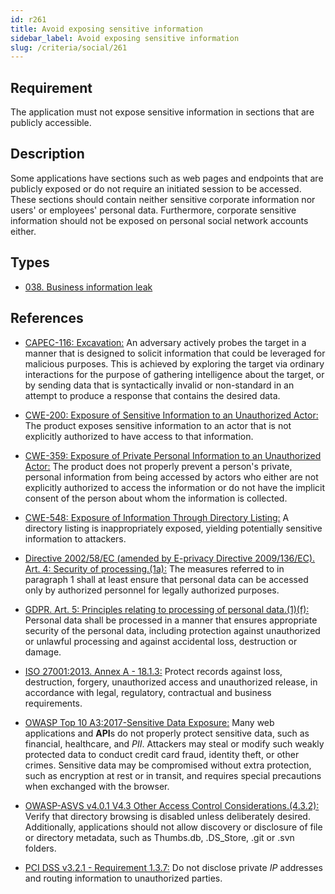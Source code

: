 ```yaml
---
id: r261
title: Avoid exposing sensitive information
sidebar_label: Avoid exposing sensitive information
slug: /criteria/social/261
---
```


## Requirement

The application must not expose sensitive information in sections
that are publicly accessible.

## Description

Some applications have sections such as web pages and endpoints that are
publicly exposed or do not require an initiated session to be accessed.
These sections should contain neither sensitive corporate information nor
users' or employees' personal data.
Furthermore, corporate sensitive information should not be exposed on personal
social network accounts either.

## Types

- [038. Business information leak](/types/038)

## References

- [CAPEC-116: Excavation:](http://capec.mitre.org/data/definitions/116.html)
An adversary actively probes the target in a manner that is designed to solicit
information that could be leveraged for malicious purposes.
This is achieved by exploring the target via ordinary interactions for the
purpose of gathering intelligence about the target,
or by sending data that is syntactically invalid or non-standard in an attempt
to produce a response that contains the desired data.

- [CWE-200: Exposure of Sensitive Information to an Unauthorized Actor:](https://cwe.mitre.org/data/definitions/200.html)
The product exposes sensitive information to an actor that is not explicitly
authorized to have access to that information.

- [CWE-359: Exposure of Private Personal Information to an Unauthorized Actor:](https://cwe.mitre.org/data/definitions/359.html)
The product does not properly prevent a person's private, personal information
from being accessed by actors who either are not explicitly authorized to
access the information or do not have the implicit consent of the person about
whom the information is collected.

- [CWE-548: Exposure of Information Through Directory Listing:](https://cwe.mitre.org/data/definitions/548.html)
A directory listing is inappropriately exposed,
yielding potentially sensitive information to attackers.

- [Directive 2002/58/EC (amended by E-privacy Directive 2009/136/EC). Art. 4: Security of processing.(1a):](https://eur-lex.europa.eu/legal-content/EN/TXT/PDF/?uri=CELEX:02002L0058-20091219)
The measures referred to in paragraph 1 shall at least ensure that personal
data can be accessed only by authorized personnel for legally authorized
purposes.

- [GDPR. Art. 5: Principles relating to processing of personal data.(1)(f):](https://gdpr-info.eu/art-5-gdpr/)
Personal data shall be processed in a manner that ensures appropriate security
of the personal data,
including protection against unauthorized or unlawful processing and against
accidental loss, destruction or damage.

- [ISO 27001:2013. Annex A - 18.1.3:](https://www.iso.org/obp/ui/#iso:std:54534:en)
Protect records against loss, destruction, forgery, unauthorized access and
unauthorized release,
in accordance with legal, regulatory, contractual and business requirements.

- [OWASP Top 10 A3:2017-Sensitive Data Exposure:](https://owasp.org/www-project-top-ten/OWASP_Top_Ten_2017/Top_10-2017_A3-Sensitive_Data_Exposure)
Many web applications and **API**s do not properly protect sensitive data,
such as financial, healthcare, and *PII*.
Attackers may steal or modify such weakly protected data to conduct credit card
fraud, identity theft, or other crimes.
Sensitive data may be compromised without extra protection,
such as encryption at rest or in transit, and requires special precautions when
exchanged with the browser.

- [OWASP-ASVS v4.0.1 V4.3 Other Access Control Considerations.(4.3.2):](https://owasp.org/www-project-application-security-verification-standard/)
Verify that directory browsing is disabled unless deliberately desired.
Additionally, applications should not allow discovery or disclosure of file or
directory metadata,
such as Thumbs.db, .DS_Store, .git or .svn folders.

- [PCI DSS v3.2.1 - Requirement 1.3.7:](https://www.pcisecuritystandards.org/documents/PCI_DSS_v3-2-1.pdf)
Do not disclose private *IP* addresses and routing information to unauthorized
parties.
